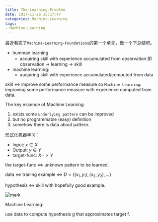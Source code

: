 ```yaml
---
title: The-Learning-Problem
date: 2017-11-26 15:17:47
categories: Machine-Learning
tags:
- Machine-Learning
---
```


最近看完了`Machine-Learning-Foundations`的第一个单元，做一个下总结吧。

* humman learning
  * acquiring skill with experience accumulated from observation
    即 observation -> learning -> skill
* machine learning:
  * auquiring skill with experience accumulated/computed from data

skill <=> improve some performance measure
so
`Machine Learning`: improving some performance measure with experience computed from data.

The key essence of Machine Learning:

1. exists some `underlying pattern` can be improved
1. but no programmable (easy) definition
1. somehow there is data about pattern.

形式化机器学习：

* Input: $x \in X$
* Output: $y \in Y$
* target-func: $X->Y$

the target-func <=> unknown pattern to be learned.

data <=> traning example <=> $D = \{ (x_1,y_1),(x_2,y_2),... \}$

hypothesis <=> skill with hopefully good example.

![mark](http://olrv1mriz.bkt.clouddn.com/blog/171126/0hG24B2BCJ.png?imageslim)

Machine Learning:

use data to compute hypothesis g that approximates target f.